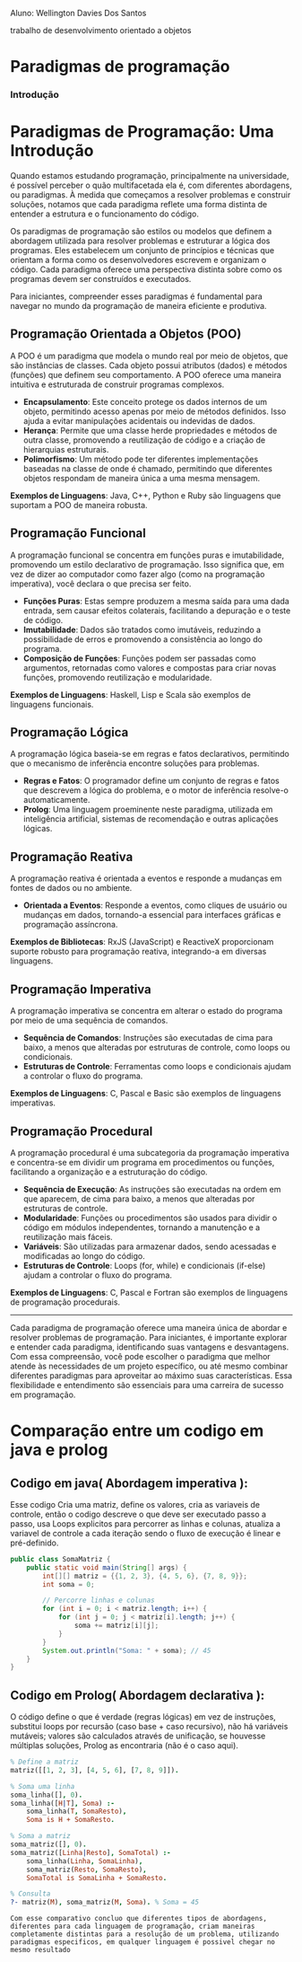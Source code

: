 Aluno: Wellington Davies Dos Santos

trabalho de desenvolvimento orientado a objetos
# Paradigmas de programação

### Introdução

# Paradigmas de Programação: Uma Introdução

Quando estamos estudando programação, principalmente na universidade, é possível perceber o quão multifacetada ela é, com diferentes abordagens, ou paradigmas. À medida que começamos a resolver problemas e construir soluções, notamos que cada paradigma reflete uma forma distinta de entender a estrutura e o funcionamento do código.

​Os paradigmas de programação são estilos ou modelos que definem a abordagem utilizada para resolver problemas e estruturar a lógica dos programas. Eles estabelecem um conjunto de princípios e técnicas que orientam a forma como os desenvolvedores escrevem e organizam o código. Cada paradigma oferece uma perspectiva distinta sobre como os programas devem ser construídos e executados.

Para iniciantes, compreender esses paradigmas é fundamental para navegar no mundo da programação de maneira eficiente e produtiva.

## Programação Orientada a Objetos (POO)
A POO é um paradigma que modela o mundo real por meio de objetos, que são instâncias de classes. Cada objeto possui atributos (dados) e métodos (funções) que definem seu comportamento. A POO oferece uma maneira intuitiva e estruturada de construir programas complexos.

- **Encapsulamento**: Este conceito protege os dados internos de um objeto, permitindo acesso apenas por meio de métodos definidos. Isso ajuda a evitar manipulações acidentais ou indevidas de dados.
- **Herança**: Permite que uma classe herde propriedades e métodos de outra classe, promovendo a reutilização de código e a criação de hierarquias estruturais.
- **Polimorfismo**: Um método pode ter diferentes implementações baseadas na classe de onde é chamado, permitindo que diferentes objetos respondam de maneira única a uma mesma mensagem.

**Exemplos de Linguagens**: Java, C++, Python e Ruby são linguagens que suportam a POO de maneira robusta.

## Programação Funcional
A programação funcional se concentra em funções puras e imutabilidade, promovendo um estilo declarativo de programação. Isso significa que, em vez de dizer ao computador como fazer algo (como na programação imperativa), você declara o que precisa ser feito.

- **Funções Puras**: Estas sempre produzem a mesma saída para uma dada entrada, sem causar efeitos colaterais, facilitando a depuração e o teste de código.
- **Imutabilidade**: Dados são tratados como imutáveis, reduzindo a possibilidade de erros e promovendo a consistência ao longo do programa.
- **Composição de Funções**: Funções podem ser passadas como argumentos, retornadas como valores e compostas para criar novas funções, promovendo reutilização e modularidade.

**Exemplos de Linguagens**: Haskell, Lisp e Scala são exemplos de linguagens funcionais.

## Programação Lógica
A programação lógica baseia-se em regras e fatos declarativos, permitindo que o mecanismo de inferência encontre soluções para problemas.

- **Regras e Fatos**: O programador define um conjunto de regras e fatos que descrevem a lógica do problema, e o motor de inferência resolve-o automaticamente.
- **Prolog**: Uma linguagem proeminente neste paradigma, utilizada em inteligência artificial, sistemas de recomendação e outras aplicações lógicas.

## Programação Reativa
A programação reativa é orientada a eventos e responde a mudanças em fontes de dados ou no ambiente.

- **Orientada a Eventos**: Responde a eventos, como cliques de usuário ou mudanças em dados, tornando-a essencial para interfaces gráficas e programação assíncrona.

**Exemplos de Bibliotecas**: RxJS (JavaScript) e ReactiveX proporcionam suporte robusto para programação reativa, integrando-a em diversas linguagens.

## Programação Imperativa
A programação imperativa se concentra em alterar o estado do programa por meio de uma sequência de comandos.

- **Sequência de Comandos**: Instruções são executadas de cima para baixo, a menos que alteradas por estruturas de controle, como loops ou condicionais.
- **Estruturas de Controle**: Ferramentas como loops e condicionais ajudam a controlar o fluxo do programa.

**Exemplos de Linguagens**: C, Pascal e Basic são exemplos de linguagens imperativas.

## Programação Procedural
A programação procedural é uma subcategoria da programação imperativa e concentra-se em dividir um programa em procedimentos ou funções, facilitando a organização e a estruturação do código.

- **Sequência de Execução**: As instruções são executadas na ordem em que aparecem, de cima para baixo, a menos que alteradas por estruturas de controle.
- **Modularidade**: Funções ou procedimentos são usados para dividir o código em módulos independentes, tornando a manutenção e a reutilização mais fáceis.
- **Variáveis**: São utilizadas para armazenar dados, sendo acessadas e modificadas ao longo do código.
- **Estruturas de Controle**: Loops (for, while) e condicionais (if-else) ajudam a controlar o fluxo do programa.

**Exemplos de Linguagens**: C, Pascal e Fortran são exemplos de linguagens de programação procedurais.

---

Cada paradigma de programação oferece uma maneira única de abordar e resolver problemas de programação. Para iniciantes, é importante explorar e entender cada paradigma, identificando suas vantagens e desvantagens. Com essa compreensão, você pode escolher o paradigma que melhor atende às necessidades de um projeto específico, ou até mesmo combinar diferentes paradigmas para aproveitar ao máximo suas características. Essa flexibilidade e entendimento são essenciais para uma carreira de sucesso em programação.


# Comparação entre um codigo em java e prolog


## Codigo em java( Abordagem imperativa ):
Esse codigo Cria uma matriz, define os valores, cria as variaveis de controle, então o codigo descreve o que deve ser executado passo a passo, usa Loops explicitos para percorrer as linhas e colunas, atualiza a variavel de controle a cada iteração sendo o fluxo de execução é linear e pré-definido.

```java
public class SomaMatriz {
    public static void main(String[] args) {
        int[][] matriz = {{1, 2, 3}, {4, 5, 6}, {7, 8, 9}};
        int soma = 0;

        // Percorre linhas e colunas
        for (int i = 0; i < matriz.length; i++) {
            for (int j = 0; j < matriz[i].length; j++) {
                soma += matriz[i][j];
            }
        }
        System.out.println("Soma: " + soma); // 45
    }
}
```

## Codigo em Prolog( Abordagem declarativa ):
O código define o que é verdade (regras lógicas) em vez de instruções, substitui loops por recursão (caso base + caso recursivo), não há variáveis mutáveis; valores são calculados através de unificação, se houvesse múltiplas soluções, Prolog as encontraria (não é o caso aqui).

```prolog
% Define a matriz
matriz([[1, 2, 3], [4, 5, 6], [7, 8, 9]]).

% Soma uma linha
soma_linha([], 0).
soma_linha([H|T], Soma) :-
    soma_linha(T, SomaResto),
    Soma is H + SomaResto.

% Soma a matriz
soma_matriz([], 0).
soma_matriz([Linha|Resto], SomaTotal) :-
    soma_linha(Linha, SomaLinha),
    soma_matriz(Resto, SomaResto),
    SomaTotal is SomaLinha + SomaResto.

% Consulta
?- matriz(M), soma_matriz(M, Soma). % Soma = 45
```

    Com esse comparativo concluo que diferentes tipos de abordagens, diferentes para cada linguagem de programação, criam maneiras completamente distintas para a resolução de um problema, utilizando paradigmas especificos, em qualquer linguagem é possivel chegar no mesmo resultado